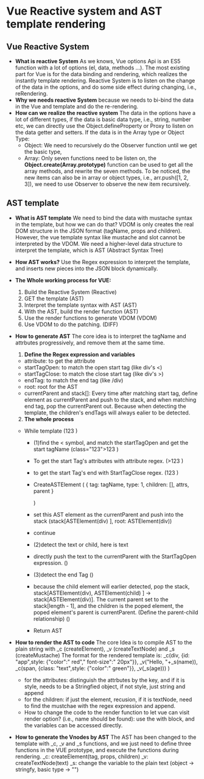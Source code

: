 # Vue Reactive system and AST template rendering

## Vue Reactive System

- **What is reactive System**
  As we knows, Vue options Api is an ES5 function with a lot of options (el, data, methods ...). The most existing part for Vue is for the data binding and rendering, which realizes the instantly template rendering.
  Reactive System is to listen on the change of the data in the options, and do some side effect during changing, i.e., reRendering.
- **Why we needs reactive System**
  because we needs to bi-bind the data in the Vue and template and do the re-rendering.
- **How can we realize the reactive system**
  The data in the options have a lot of different types, if the data is basic data type, i.e., string, number etc, we can directly use the Object.defineProperty or Proxy to listen on the data getter and setters.
  If the data is in the Array type or Object Type:
  - Object: We need to recursively do the Observer function until we get the basic type,
  - Array: Only seven functions need to be listen on, the **Object.create(Array.prototype)** function can be used to get all the array methods, and rewrite the seven methods. To be noticed, the new items can also be in array or object types, i.e., arr.push([1, 2, 3]), we need to use Observer to observe the new item recursively.

## AST template

- **What is AST template**
  We need to bind the data with mustache syntax in the template, but how we can do that? VDOM is only creates the real DOM structure in the JSON format (tagName, props and children). However, the vue template syntax like mustache and slot cannot be interpreted by the VDOM. We need a higher-level data structure to interpret the template, which is AST (Abstract Syntax Tree)
- **How AST works?**
  Use the Regex expression to interpret the template, and inserts new pieces into the JSON block dynamically.
- **The Whole working process for VUE:**

  1. Build the Reactive System (Reactive)
  2. GET the template (AST)
  3. Interpret the template syntax with AST (AST)
  4. With the AST, build the render function (AST)
  5. Use the render functions to generate VDOM (VDOM)
  6. Use VDOM to do the patching. (DIFF)

- **How to generate AST**
  The core idea is to interpret the tagName and attrbutes progressively, and remove them at the same time.

  1. **Define the Regex expression and variables**

  - attribute: to get the attribute
  - startTagOpen: to match the open start tag (like div's <)
  - startTagClose: to match the close start tag (like div's >)
  - endTag: to match the end tag (like /div)
  - root: root for the AST
  - currentParent and stack[]: Every time after matching start tag, define element as currentParent and push to the stack, and when matching end tag, pop the currentParent out. Because when detecting the template, the children's endTags will always ealier to be detected.

  2. **The whole process**

  - While template (<parent class="123">123 <child></child></parent>)

    - (1)find the < symbol, and match the startTagOpen and get the start tagName (class="123">123 <child></child></parent>)

    - To get the start Tag's attributes with attribute regex. (>123 <child></child></parent>)

    - to get the start Tag's end with StartTagClose regex. (123 <child></child></parent>)

    - CreateASTElement ( {
      tag: tagName,
      type: 1,
      children: [],
      attrs,
      parent
      }

      )

    - set this AST element as the currentParent and push into the stack (stack[ASTElement(div) ], root: ASTElement(div))

    - continue

    - (2)detect the text or child, here is text

    - directly push the text to the currentParent with the StartTagOpen expression. (<child></child></parent>)

    - (3)detect the end Tag (</child></parent>)

    - because the child element will earlier detected, pop the stack, stack[ASTElement(div), ASTElement(child) ] -> stack[ASTElement(div)]. The current parent set to the stack[length - 1], and the children is the poped element, the poped element's parent is currentParent. (Define the parent-child relationship) (</parent>)

    - Return AST

- **How to render the AST to code**
  The core Idea is to compile AST to the plain string with \_c (createElement), \_v (createTextNode) and \_s (createMustache)
  The format for the rendered template is:
  \_c(div, {id: "app",style: {"color":" red"," font-size":" 20px"}}, \_v("Hello, "+\_s(name)),
  \_c(span, {class: "text",style: {"color":" green"}}, \_v(\_s(age)))
  )

  - for the attributes: distinguish the attrbutes by the key, and if it is style, needs to be a Stringfied object, if not style, just string and append
  - for the children: if just the element, recusion, if it is textNode, need to find the mustchae with the regex expression and append.
  - How to change the code to the render function to let vue can visit render option? (i.e., name should be found): use the with block, and the variables can be accessed directly.

- **How to generate the Vnodes by AST**
  The AST has been changed to the template with \_c, \_v and \_s functions, and we just need to define three functions in the VUE prototype, and execute the functions during rendering.
  \_c: createElement(tag, props, children)
  \_v: createTextNode(text)
  \_s: change the variable to the plain text (object -> stringfy, basic type -> "")
